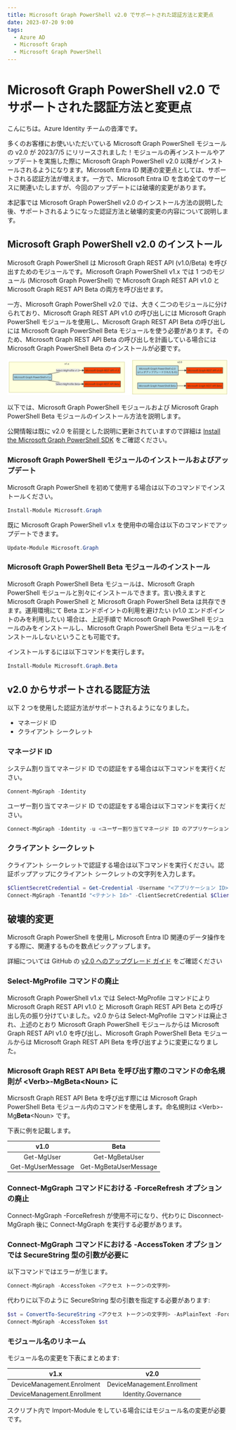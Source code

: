 ```yaml
---
title: Microsoft Graph PowerShell v2.0 でサポートされた認証方法と変更点
date: 2023-07-20 9:00
tags:
  - Azure AD
  - Microsoft Graph
  - Microsoft Graph PowerShell
---
```


# Microsoft Graph PowerShell v2.0 でサポートされた認証方法と変更点

こんにちは。Azure Identity チームの沓澤です。

多くのお客様にお使いいただいている Microsoft Graph PowerShell モジュールの v2.0 が 2023/7/5 にリリースされました！モジュールの再インストールやアップデートを実施した際に Microsoft Graph PowerShell v2.0 以降がインストールされるようになります。Microsoft Entra ID 関連の変更点としては、サポートされる認証方法が増えます。一方で、Microsoft Entra ID を含め全てのサービスに関連いたしますが、今回のアップデートには破壊的変更があります。

本記事では Microsoft Graph PowerShell v2.0 のインストール方法の説明した後、サポートされるようになった認証方法と破壊的変更の内容について説明します。

## Microsoft Graph PowerShell v2.0 のインストール

Microsoft Graph PowerShell は Microsoft Graph REST API (v1.0/Beta) を呼び出すためのモジュールです。Microsoft Graph PowerShell v1.x では 1 つのモジュール (Microsoft Graph PowerShell) で Microsoft Graph REST API v1.0 と Microsoft Graph REST API Beta の両方を呼び出せます。

一方、Microsoft Graph PowerShell v2.0 では、大きく二つのモジュールに分けられており、Microsoft Graph REST API v1.0 の呼び出しには Microsoft Graph PowerShell モジュールを使用し、Microsoft Graph REST API Beta の呼び出しには Microsoft Graph PowerShell Beta モジュールを使う必要があります。そのため、Microsoft Graph REST API Beta の呼び出しを計画している場合には Microsoft Graph PowerShell Beta のインストールが必要です。

![](./microsoft-graph-powershell-v2.0/module-image.png)

以下では、Microsoft Graph PowerShell モジュールおよび Microsoft Graph PowerShell Beta モジュールのインストール方法を説明します。

公開情報は既に v2.0 を前提とした説明に更新されていますので詳細は [Install the Microsoft Graph PowerShell SDK](https://learn.microsoft.com/en-us/powershell/microsoftgraph/installation?view=graph-powershell-1.0#installation) をご確認ください。

### Microsoft Graph PowerShell モジュールのインストールおよびアップデート

Microsoft Graph PowerShell を初めて使用する場合は以下のコマンドでインストールください。

```powershell
Install-Module Microsoft.Graph
```

既に Microsoft Graph PowerShell v1.x を使用中の場合は以下のコマンドでアップデートできます。

```powershell
Update-Module Microsoft.Graph
```

### Microsoft Graph PowerShell Beta モジュールのインストール

Microsoft Graph PowerShell Beta モジュールは、Microsoft Graph PowerShell モジュールと別々にインストールできます。言い換えますと Microsoft Graph PowerShell と Microsoft Graph PowerShell Beta は共存できます。運用環境にて Beta エンドポイントの利用を避けたい (v1.0 エンドポイントのみを利用したい) 場合は、上記手順で Microsoft Graph PowerShell モジュールのみをインストールし、Microsoft Graph PowerShell Beta モジュールをインストールしないということも可能です。

インストールするには以下コマンドを実行します。

```powershell
Install-Module Microsoft.Graph.Beta
```

## v2.0 からサポートされる認証方法

以下 2 つを使用した認証方法がサポートされるようになりました。

- マネージド ID
- クライアント シークレット

### マネージド ID

システム割り当てマネージド ID での認証をする場合は以下コマンドを実行ください。

```powershell
Connent-MgGraph -Identity
```

ユーザー割り当てマネージド ID での認証をする場合は以下コマンドを実行ください。

```powershell
Connect-MgGraph -Identity -u <ユーザー割り当てマネージド ID のアプリケーション ID>
```

### クライアント シークレット

クライアント シークレットで認証する場合は以下コマンドを実行ください。認証ポップアップにクライアント シークレットの文字列を入力します。

```powershell
$ClientSecretCredential = Get-Credential -Username "<アプリケーション ID>" Message "Enter the client secret string."
Connect-MgGraph -TenantId "<テナント Id>" -ClientSecretCredential $ClientSecretCredential
```

## 破壊的変更

Microsoft Graph PowerShell を使用し Microsoft Entra ID 関連のデータ操作をする際に、関連するものを数点ピックアップします。

詳細については GitHub の [v2.0 へのアップグレード ガイド](https://github.com/microsoftgraph/msgraph-sdk-powershell/blob/dev/docs/upgrade-to-v2.md) をご確認ください

### Select-MgProfile コマンドの廃止

Microsoft Graph PowerShell v1.x では Select-MgProfile コマンドにより Microsoft Graph REST API v1.0 と Microsoft Graph REST API Beta との呼び出し先の振り分けていました。v2.0 からは Select-MgProfile コマンドは廃止され、上述のとおり Microsoft Graph PowerShell モジュールからは Microsoft Graph REST API v1.0 を呼び出し、Microsoft Graph PowerShell Beta モジュールからは Microsoft Graph REST API Beta を呼び出すように変更になりました。

### Microsoft Graph REST API Beta を呼び出す際のコマンドの命名規則が \<Verb\>-Mg**Beta**\<Noun\> に

Micrsosft Graph REST API Beta を呼び出す際には Microsoft Graph PowerShell Beta モジュール内のコマンドを使用します。命名規則は \<Verb\>-Mg**Beta**\<Noun\> です。

下表に例を記載します。

| v1.0 | Beta |
|:---:|:---:|
| Get-MgUser | Get-MgBetaUser |
| Get-MgUserMessage | Get-MgBetaUserMessage |

### Connect-MgGraph コマンドにおける -ForceRefresh オプションの廃止

Connect-MgGraph -ForceRefresh が使用不可になり、代わりに Disconnect-MgGraph 後に Connect-MgGraph を実行する必要があります。

### Connect-MgGraph コマンドにおける -AccessToken オプションでは SecureString 型の引数が必要に

以下コマンドではエラーが生じます。

```powershell
Connect-MgGraph -AccessToken <アクセス トークンの文字列>
```

代わりに以下のように SecureString 型の引数を指定する必要があります:

```powershell
$st = ConvertTo-SecureString <アクセス トークンの文字列> -AsPlainText -Force
Connect-MgGraph -AccessToken $st
```

### モジュール名のリネーム

モジュール名の変更を下表にまとめます:

| v1.x | v2.0 |
|:---:|:---:|
| DeviceManagement.Enrolment | DeviceManagement.Enrollment |
| DeviceManagement.Enrollment | Identity.Governance |

スクリプト内で Import-Module をしている場合にはモジュール名の変更が必要です。
